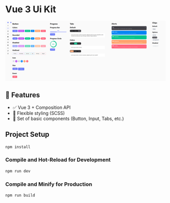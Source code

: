 # Vue 3 Ui Kit

<img src="https://github.com/EARodina/uikit-vue3/blob/main/app.png">


## 🚀 Features

- ✅ Vue 3 + Composition API
- 🎨 Flexible styling (SCSS)
- 🧩 Set of basic components (Button, Input, Tabs, etc.)

## Project Setup

```sh
npm install
```

### Compile and Hot-Reload for Development

```sh
npm run dev
```

### Compile and Minify for Production

```sh
npm run build
```

